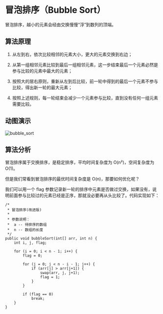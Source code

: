 # 冒泡排序（Bubble Sort）

冒泡排序，越小的元素会经由交换慢慢“浮”到数列的顶端。

## 算法原理

1. 从左到右，依次比较相邻的元素大小，更大的元素交换到右边；

2. 从第一组相邻元素比较到最后一组相邻元素，这一步结束最后一个元素必然是参与比较的元素中最大的元素；

3. 按照大的居右原则，重新从左到后比较，前一轮中得到的最后一个元素不参与比较，得出新一轮的最大元素；

4. 按照上述规则，每一轮结束会减少一个元素参与比较，直到没有任何一组元素需要比较。

## 动图演示

![bubble_sort](https://mmbiz.qpic.cn/mmbiz_gif/R5ic1icyNBNd47rHsnKr1WFrs70eWnIiaibXbbSuCqZHWAEibE8CFWiayqjwvFIDVQeh1SMquDaAzD0Dyds9HYf74sUw/640?wx_fmt=gif&tp=webp&wxfrom=5&wx_lazy=1)

## 算法分析

冒泡排序属于交换排序，是稳定排序，平均时间复杂度为 O(n²)，空间复杂度为 O(1)。

但是我们常看到冒泡排序的最优时间复杂度是 O(n)，那要如何优化呢？

我们可以用一个 flag 参数记录新一轮的排序中元素是否做过交换，如果没有，说明前面参与比较过的元素已经是正序，那就没必要再从头比较了。代码实现如下：

```冒泡排序
/*
 * 冒泡排序(改进版)
 *
 * 参数说明：
 *  a -- 待排序的数组
 *  n -- 数组的长度
 */
public void bubbleSort(int[] arr, int n) {
    int i, j, flag;

    for (i = 0; i < n - 1; i++) {
        flag = 0;

        for (j = 0; j < n - i - 1; j++) {
            if (arr[j] > arr[j+1]) {
                swap(arr, j, j+1);
                flag = 1;
            }
        }

        if (flag == 0)
            break;
    }
}
```

